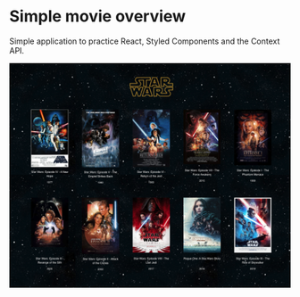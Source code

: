 # Simple movie overview

Simple application to practice React, Styled Components and the Context API.

![](/gitImages/projectOverview.png)